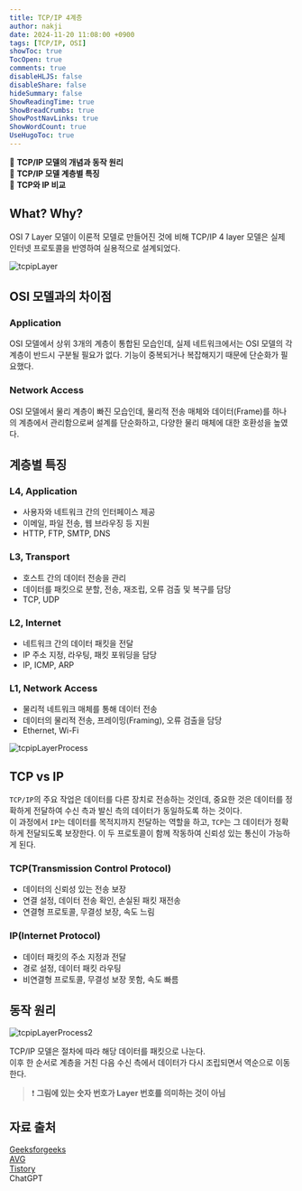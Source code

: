```yaml
---
title: TCP/IP 4계층
author: nakji
date: 2024-11-20 11:08:00 +0900
tags: [TCP/IP, OSI]
showToc: true
TocOpen: true
comments: true
disableHLJS: false
disableShare: false
hideSummary: false
ShowReadingTime: true
ShowBreadCrumbs: true
ShowPostNavLinks: true
ShowWordCount: true
UseHugoToc: true
---
```

🔔 **TCP/IP 모델의 개념과 동작 원리**   
🔔 **TCP/IP 모델 계층별 특징**     
🔔 **TCP와 IP 비교**   

## **What? Why?**
OSI 7 Layer 모델이 이론적 모델로 만들어진 것에 비해 TCP/IP 4 layer 모델은 실제 인터넷 프로토콜을 반영하여 실용적으로 설계되었다.

![tcpipLayer](https://blog.kakaocdn.net/dn/Go5Mi/btrKwcuCMl2/KNImS8Scha5xinTYAyNm11/img.png)  

## **OSI 모델과의 차이점**
### Application
OSI 모델에서 상위 3개의 계층이 통합된 모습인데, 실제 네트워크에서는 OSI 모델의 각 계층이 반드시 구분될 필요가 없다. 기능이 중복되거나 복잡해지기 때문에 단순화가 필요했다.

### Network Access
OSI 모델에서 물리 계층이 빠진 모습인데, 물리적 전송 매체와 데이터(Frame)를 하나의 계층에서 관리함으로써 설계를 단순화하고, 다양한 물리 매체에 대한 호환성을 높였다.

## **계층별 특징**
### L4, Application
- 사용자와 네트워크 간의 인터페이스 제공
- 이메일, 파일 전송, 웹 브라우징 등 지원
- HTTP, FTP, SMTP, DNS

### L3, Transport
- 호스트 간의 데이터 전송을 관리
- 데이터를 패킷으로 분할, 전송, 재조립, 오류 검출 및 복구를 담당
- TCP, UDP

### L2, Internet
- 네트워크 간의 데이터 패킷을 전달
- IP 주소 지정, 라우팅, 패킷 포워딩을 담당
- IP, ICMP, ARP

### L1, Network Access
- 물리적 네트워크 매체를 통해 데이터 전송
- 데이터의 물리적 전송, 프레이밍(Framing), 오류 검출을 담당
- Ethernet, Wi-Fi

![tcpipLayerProcess](https://blog.kakaocdn.net/dn/cdqn09/btrKvP0Gc6d/AEP6VGC9fJf8VsaByuUIwk/img.png)


## **TCP vs IP**
`TCP/IP`의 주요 작업은 데이터를 다른 장치로 전송하는 것인데, 중요한 것은 데이터를 정확하게 전달하여 수신 측과 발신 측의 데이터가 동일하도록 하는 것이다.      
이 과정에서 `IP`는 데이터를 목적지까지 전달하는 역할을 하고, `TCP`는 그 데이터가 정확하게 전달되도록 보장한다. 이 두 프로토콜이 함께 작동하여 신뢰성 있는 통신이 가능하게 된다.

### TCP(Transmission Control Protocol)
- 데이터의 신뢰성 있는 전송 보장
- 연결 설정, 데이터 전송 확인, 손실된 패킷 재전송
- 연결형 프로토콜, 무결성 보장, 속도 느림

### IP(Internet Protocol)
- 데이터 패킷의 주소 지정과 전달
- 경로 설정, 데이터 패킷 라우팅
- 비연결형 프로토콜, 무결성 보장 못함, 속도 빠름


## **동작 원리**
![tcpipLayerProcess2](https://signal.avg.com/hs-fs/hubfs/Blog_Content/Avg/Signal/AVG%20Signal%20Images/What%20is%20TCPIP%20(Signal)/TCP-IP.png?width=1320&name=TCP-IP.png)

TCP/IP 모델은 절차에 따라 해당 데이터를 패킷으로 나눈다.    
이후 한 순서로 계층을 거친 다음 수신 측에서 데이터가 다시 조립되면서 역순으로 이동한다.    
> ❗ **그림에 있는 숫자 번호가 Layer 번호를 의미하는 것이 아님**


## 자료 출처
[Geeksforgeeks](https://www.geeksforgeeks.org/tcp-ip-model/)    
[AVG](https://www.avg.com/en/signal/what-is-tcp-ip)     
[Tistory](https://mysterlee.tistory.com/40)     
ChatGPT